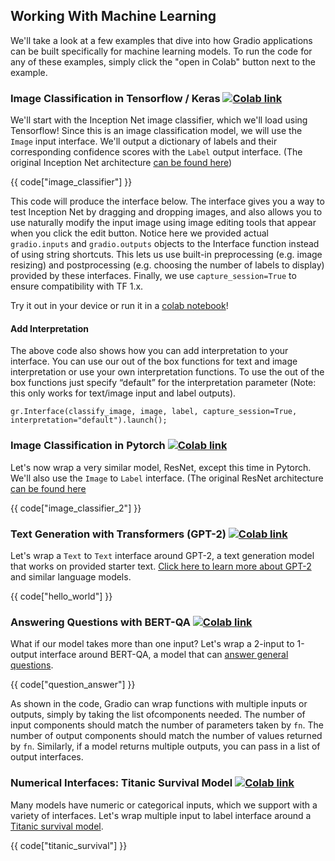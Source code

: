 ## Working With Machine Learning

We'll take a look at a few examples that dive into how Gradio applications can be built specifically for machine learning models. To run the code for any of these examples, simply click the "open in Colab" button next to the example.

### Image Classification in Tensorflow / Keras [![Colab link](https://colab.research.google.com/assets/colab-badge.svg)](https://colab.research.google.com/drive/1NWE_SDgQPI6GIpnhtWeEOHCPejC2FaZc?usp=sharing)

We'll start with the Inception Net image classifier, which we'll load using Tensorflow! Since this is an image classification model, we will use the `Image` input interface. We'll output a dictionary of labels and their corresponding confidence scores with the `Label` output interface. (The original Inception Net architecture [can be found here](https://arxiv.org/abs/1409.4842))

{{ code["image_classifier"] }}

This code will produce the interface below. The interface gives you a way to test Inception Net by dragging and dropping images, and also allows you to use naturally modify the input image using image editing tools that appear when you click the edit button. Notice here we provided actual `gradio.inputs` and `gradio.outputs` objects to the Interface function instead of using string shortcuts. This lets us use built-in preprocessing (e.g. image resizing) and postprocessing (e.g. choosing the number of labels to display) provided by these interfaces. Finally, we use `capture_session=True` to ensure compatibility with TF 1.x.

Try it out in your device or run it in a [colab notebook](https://colab.research.google.com/drive/1NWE_SDgQPI6GIpnhtWeEOHCPejC2FaZc?usp=sharing)!


#### Add Interpretation

The above code also shows how you can add interpretation to your interface. You can use our out of the box functions for text and image interpretation or use your own interpretation functions. To use the out of the box functions just specify “default” for the interpretation parameter (Note: this only works for text/image input and label outputs).

`gr.Interface(classify_image, image, label, capture_session=True, interpretation="default").launch();`

### Image Classification in Pytorch [![Colab link](https://colab.research.google.com/assets/colab-badge.svg)](https://colab.research.google.com/drive/1S6seNoJuU7_-hBX5KbXQV4Fb_bbqdPBk?usp=sharing)


Let's now wrap a very similar model, ResNet, except this time in Pytorch. We'll also use the `Image` to `Label` interface. (The original ResNet architecture [can be found here](https://arxiv.org/abs/1512.03385)

{{ code["image_classifier_2"] }}


### Text Generation with Transformers (GPT-2) [![Colab link](https://colab.research.google.com/assets/colab-badge.svg)](https://colab.research.google.com/drive/1o_-QIR8yVphfnbNZGYemyEr111CHHxSv?usp=sharing)

Let's wrap a `Text` to `Text` interface around GPT-2, a text generation model that works on provided starter text. [Click here to learn more about GPT-2](https://openai.com/blog/better-language-models/) and similar language models.

{{ code["hello_world"] }}

### Answering Questions with BERT-QA [![Colab link](https://colab.research.google.com/assets/colab-badge.svg)](https://colab.research.google.com/drive/1RuiMJz_7jDXpi59jDgW02NsBnlz1aY1S?usp=sharing)

What if our model takes more than one input? Let's wrap a 2-input to 1-output interface around BERT-QA, a model that can [answer general questions](https://arxiv.org/abs/1909.05017).

{{ code["question_answer"] }}

As shown in the code, Gradio can wrap functions with multiple inputs or outputs, simply by taking the list ofcomponents needed. The number of input components should match the number of parameters taken by `fn`. The number of output components should match the number of values returned by `fn`. Similarly, if a model returns multiple outputs, you can pass in a list of output interfaces.

### Numerical Interfaces: Titanic Survival Model [![Colab link](https://colab.research.google.com/assets/colab-badge.svg)](https://colab.research.google.com/drive/1xOU3sDHs7yZjuBosbQ8Zb2oc4BegfSFX?usp=sharing)

Many models have numeric or categorical inputs, which we support with a variety of interfaces. Let's wrap multiple input to label interface around a [Titanic survival model](https://www.kaggle.com/c/titanic).

{{ code["titanic_survival"] }}

